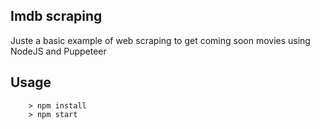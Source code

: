 ## Imdb scraping

Juste a basic example of web scraping to get coming soon movies using NodeJS and Puppeteer

## Usage

```
	> npm install
	> npm start
```